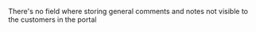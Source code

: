 There's no field where storing general comments and notes not visible to
the customers in the portal
